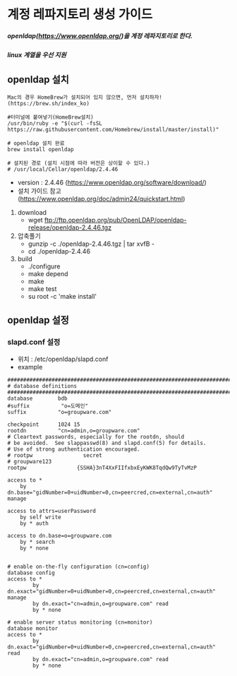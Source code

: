 # 계정 레파지토리 생성 가이드
##### openldap(https://www.openldap.org/)을 계정 레파지토리로 한다.
##### linux 계열을 우선 지원


## openldap 설치
```
Mac의 경우 HomeBrew가 설치되어 있지 않으면, 먼저 설치하자!
(https://brew.sh/index_ko)

#터미널에 붙여넣기(HomeBrew설치)
/usr/bin/ruby -e "$(curl -fsSL https://raw.githubusercontent.com/Homebrew/install/master/install)"

# openldap 설치 완료
brew install openldap

# 설치된 경로 (설치 시점에 따라 버전은 상이할 수 있다.)
# /usr/local/Cellar/openldap/2.4.46

```
* version : 2.4.46 (https://www.openldap.org/software/download/)
* 설치 가이드 참고 (https://www.openldap.org/doc/admin24/quickstart.html)
1. download
   * wget ftp://ftp.openldap.org/pub/OpenLDAP/openldap-release/openldap-2.4.46.tgz
2. 압축풀기
   * gunzip -c ./openldap-2.4.46.tgz | tar xvfB - 
   * cd ./openldap-2.4.46
3. build
   * ./configure
   * make depend
   * make
   * make test
   * su root -c 'make install'

## openldap 설정
### slapd.conf 설정
* 위치 : /etc/openldap/slapd.conf
* example
```
#######################################################################
# database definitions
#######################################################################
database        bdb
#suffix          "o=도메인"
suffix          "o=groupware.com"

checkpoint      1024 15
rootdn          "cn=admin,o=groupware.com"
# Cleartext passwords, especially for the rootdn, should
# be avoided.  See slappasswd(8) and slapd.conf(5) for details.
# Use of strong authentication encouraged.
# rootpw                secret
# groupware123
rootpw                {SSHA}3nT4XxFIIfxbxEyKWK8TqdQw9TyTvMzP

access to *
    by dn.base="gidNumber=0+uidNumber=0,cn=peercred,cn=external,cn=auth" manage

access to attrs=userPassword
    by self write
    by * auth

access to dn.base=o=groupware.com
    by * search
    by * none


# enable on-the-fly configuration (cn=config)
database config
access to *
        by dn.exact="gidNumber=0+uidNumber=0,cn=peercred,cn=external,cn=auth" manage
        by dn.exact="cn=admin,o=groupware.com" read
        by * none

# enable server status monitoring (cn=monitor)
database monitor
access to *
        by dn.exact="gidNumber=0+uidNumber=0,cn=peercred,cn=external,cn=auth" read
        by dn.exact="cn=admin,o=groupware.com" read
        by * none

```
